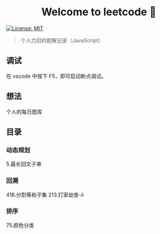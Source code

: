 <h1 align="center">Welcome to leetcode 👋</h1>
<p>
  <a href="#" target="_blank">
    <img alt="License: MIT" src="https://img.shields.io/badge/License-MIT-yellow.svg" />
  </a>
</p>


> 个人力扣的题解记录（JavaScript）

## 调试

在 vscode 中按下 F5，即可启动断点调试。

## 想法

个人的每日题库

## 目录

### 动态规划

5.最长回文子串

### 回溯

416.分割等和子集
213.打家劫舍-ii

### 排序

75.颜色分类